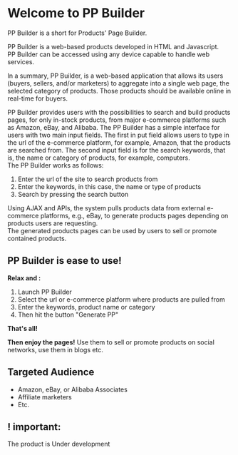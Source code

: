 # Welcome to PP Builder
<p>PP Builder is a short for Products' Page Builder.</p>
<p>
PP Builder is a web-based products developed in HTML and Javascript.<br>PP Builder can be accessed using any device capable to handle web services.</p>
<p>
 In a summary, PP Builder, is a web-based application that allows its users (buyers, sellers, and/or marketers) to aggregate into a single web page, the selected category of products. Those products should be available online in real-time for buyers.</p>
<p>
PP Builder provides users with the possibilities to search and build products pages, for only in-stock products, from major e-commerce platforms such as Amazon, eBay, and Alibaba. The PP Builder has a simple interface for users with two main input fields. The first in put field allows users to type in the url of the e-commerce platform, for example, Amazon, that the products are searched from. The second input field is for the search keywords, that is, the name or category of products, for example, computers.<br>
The PP Builder works as follows:</p>
<ol>
    <li>Enter the url of the site to search products from</li>
    <li>Enter the keywords, in this case, the name or type of products</li>
    <li>Search by pressing the search button</li>
</ol>
<p>
   Using AJAX and APIs, the system pulls products data from external e-commerce platforms, e.g., eBay, to generate products pages depending on products users are requesting.
   <br> The generated products pages can be used by users to sell or promote contained products.
</p>

## PP Builder is ease to use!
<b>Relax and :</b>
<ol>
   <li>Launch PP Builder</li>
   <li>Select the url or e-commerce platform where products are pulled from</li>
   <li>Enter the keywords, product name or category</li>
   <li>Then hit the button "Generate PP"</li>
</ol>

<b>That's all!</b>

<p><b>Then enjoy the pages!</b> Use them to sell or promote products on social networks, use them in blogs etc.</p>

## Targeted Audience
<ul>
   <li>Amazon, eBay, or Alibaba Associates</li>
   <li>Affiliate marketers</li>
   <li>Etc.</li>
</ul>

## ! important:
<p> The product is Under development</p>
